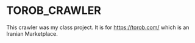 # TOROB_CRAWLER
This crawler was my class project. It is for https://torob.com/ which is an Iranian Marketplace.
